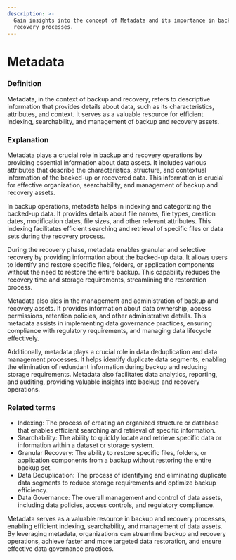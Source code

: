 ```yaml
---
description: >-
  Gain insights into the concept of Metadata and its importance in backup and
  recovery processes.
---
```


# Metadata

### Definition

Metadata, in the context of backup and recovery, refers to descriptive information that provides details about data, such as its characteristics, attributes, and context. It serves as a valuable resource for efficient indexing, searchability, and management of backup and recovery assets.

### Explanation

Metadata plays a crucial role in backup and recovery operations by providing essential information about data assets. It includes various attributes that describe the characteristics, structure, and contextual information of the backed-up or recovered data. This information is crucial for effective organization, searchability, and management of backup and recovery assets.

In backup operations, metadata helps in indexing and categorizing the backed-up data. It provides details about file names, file types, creation dates, modification dates, file sizes, and other relevant attributes. This indexing facilitates efficient searching and retrieval of specific files or data sets during the recovery process.

During the recovery phase, metadata enables granular and selective recovery by providing information about the backed-up data. It allows users to identify and restore specific files, folders, or application components without the need to restore the entire backup. This capability reduces the recovery time and storage requirements, streamlining the restoration process.

Metadata also aids in the management and administration of backup and recovery assets. It provides information about data ownership, access permissions, retention policies, and other administrative details. This metadata assists in implementing data governance practices, ensuring compliance with regulatory requirements, and managing data lifecycle effectively.

Additionally, metadata plays a crucial role in data deduplication and data management processes. It helps identify duplicate data segments, enabling the elimination of redundant information during backup and reducing storage requirements. Metadata also facilitates data analytics, reporting, and auditing, providing valuable insights into backup and recovery operations.

### Related terms

* Indexing: The process of creating an organized structure or database that enables efficient searching and retrieval of specific information.
* Searchability: The ability to quickly locate and retrieve specific data or information within a dataset or storage system.
* Granular Recovery: The ability to restore specific files, folders, or application components from a backup without restoring the entire backup set.
* Data Deduplication: The process of identifying and eliminating duplicate data segments to reduce storage requirements and optimize backup efficiency.
* Data Governance: The overall management and control of data assets, including data policies, access controls, and regulatory compliance.

Metadata serves as a valuable resource in backup and recovery processes, enabling efficient indexing, searchability, and management of data assets. By leveraging metadata, organizations can streamline backup and recovery operations, achieve faster and more targeted data restoration, and ensure effective data governance practices.
